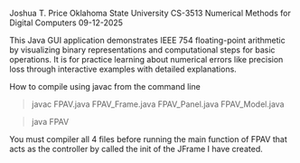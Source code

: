 Joshua T. Price
Oklahoma State University
CS-3513 Numerical Methods for Digital Computers
09-12-2025

This Java GUI application demonstrates IEEE 754 floating-point 
arithmetic by visualizing binary representations and computational 
steps for basic operations. It is for practice learning about numerical 
errors like precision loss through interactive examples with 
detailed explanations.

How to compile using javac from the command line
>javac FPAV.java FPAV_Frame.java FPAV_Panel.java FPAV_Model.java

>java FPAV

You must compiler all 4 files before running the main function of FPAV that 
acts as the controller by called the init of the JFrame I have created. 

